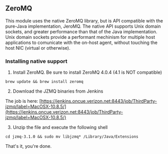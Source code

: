 ## ZeroMQ

This module uses the native ZeroMQ library, but is API compatible with the pure-Java implementation, JeroMQ. The native API supports Unix domain sockets, and greater performance than that of the Java implementation. Unix domain sockets provide a performant mechinism for multiple host applications to comunicate with the on-host agent, without touching the host NIC (virtual or otherwise). 

### Installing native support

1. Install ZeroMQ. Be sure to install ZeroMQ 4.0.4 (4.1 is NOT compatible)

```
brew update && brew install zeromq
```

2. Download the JZMQ binaries from Jenkins

The job is here: [https://jenkins.oncue.verizon.net:8443/job/ThirdParty-jzmq/label=MacOSX-10.8.5/](https://jenkins.oncue.verizon.net:8443/job/ThirdParty-jzmq/label=MacOSX-10.8.5/)

3. Unzip the file and execute the following shell

```
cd jzmq-3.1.0 && sudo mv libjzmq* /Library/Java/Extensions

```

That's it, you're done.